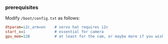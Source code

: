 ### prerequisites

Modify `/boot/config.txt` as follows:

```ini
dtparam=i2c_arm=on    # servo hat requires i2c
start_x=1             # essential for camera
gpu_mem=128           # at least for the cam, or maybe more if you wish
```
